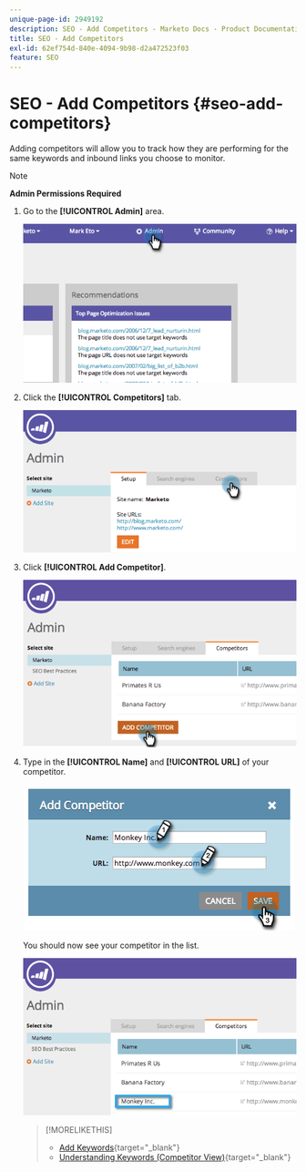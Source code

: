 ```yaml
---
unique-page-id: 2949192
description: SEO - Add Competitors - Marketo Docs - Product Documentation
title: SEO - Add Competitors
exl-id: 62ef754d-840e-4094-9b98-d2a472523f03
feature: SEO
---
```

# SEO - Add Competitors {#seo-add-competitors}

Adding competitors will allow you to track how they are performing for the same keywords and inbound links you choose to monitor.

>[!NOTE]
>
>**Admin Permissions Required**

1. Go to the **[!UICONTROL Admin]** area.

   ![](assets/image2014-9-17-21-3a12-3a15.png)

1. Click the **[!UICONTROL Competitors]** tab.

   ![](assets/image2014-9-17-21-3a12-3a31.png)

1. Click **[!UICONTROL Add Competitor]**.

   ![](assets/image2014-9-17-21-3a12-3a38.png)

1. Type in the **[!UICONTROL Name]** and **[!UICONTROL URL]** of your competitor.

   ![](assets/image2014-9-17-21-3a13-3a5.png)

   You should now see your competitor in the list.

   ![](assets/image2014-9-17-21-3a13-3a14.png)

   >[!MORELIKETHIS]
   >
   >* [Add Keywords](/help/marketo/product-docs/additional-apps/seo/keywords/seo-add-keywords.md){target="_blank"}
   >* [Understanding Keywords (Competitor View)](/help/marketo/product-docs/additional-apps/seo/keywords/seo-understanding-keywords.md){target="_blank"}
